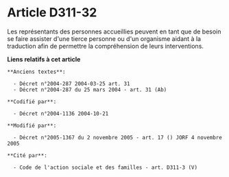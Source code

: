 # Article D311-32

Les représentants des personnes accueillies peuvent en tant que de besoin se faire assister d'une tierce personne ou d'un
organisme aidant à la traduction afin de permettre la compréhension de leurs interventions.

**Liens relatifs à cet article**

	**Anciens textes**:

	  - Décret n°2004-287 2004-03-25 art. 31
	  - Décret n°2004-287 du 25 mars 2004 - art. 31 (Ab)

	**Codifié par**:

	  - Décret n°2004-1136 2004-10-21

	**Modifié par**:

	  - Décret n°2005-1367 du 2 novembre 2005 - art. 17 () JORF 4 novembre 2005

	**Cité par**:

	  - Code de l'action sociale et des familles - art. D311-3 (V)
